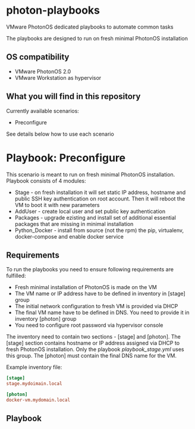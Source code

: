# photon-playbooks
VMware PhotonOS dedicated playbooks to automate common tasks

The playbooks are designed to run on fresh minimal PhotonOS installation

## OS compatibility

* VMware PhotonOS 2.0
* VMware Workstation as hypervisor

## What you will find in this repository

Currently available scenarios:
* Preconfigure

See details below how to use each scenario

# Playbook: Preconfigure
This scenario is meant to run on fresh minimal PhotonOS installation. Playbook consists of 4 modules:
* Stage - on fresh installation it will set static IP address, hostname and public SSH key authentication on root account. Then it will reboot the VM to boot it with new parameters 
* AddUser - create local user and set public key authentication
* Packages - upgrade ezisting and install set of additional essential packages that are missing in minimal installation
* Python_Docker - install from source (not the rpm) the pip, virtualenv, docker-compose and enable docker service

## Requirements
To run the playbooks you need to ensure following requirements are fulfilled:
* Fresh minimal installation of PhotonOS is made on the VM
* The VM name or IP address have to be defined in inventory in [stage] group
* The initial network configuration to fresh VM is provided via DHCP
* The final VM name have to be defined in DNS. You need to provide it in inventory [photon] group
* You need to configure root password via hypervisor console

The inventory need to contain two sections - [stage] and [photon]. The [stage] section contains hostname or IP address assigned via DHCP to fresh PhotonOS installation. Only the playbook _playbook_stage.yml_ uses this group. The [photon] must contain the final DNS name for the VM.

Example inventory file:
```ini
[stage]
stage.mydoimain.local

[photon]
docker-vm.mydomain.local
```

## Playbook
